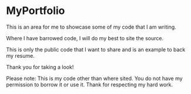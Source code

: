 # MyPortfolio
This is an area for me to showcase some of my code that I am writing.

Where I have barrowed code, I will do my best to site the source.

This is only the public code that I want to share and is an example to back my resume. 

Thank you for taking a look!

Please note: This is my code other than where sited. You do not have my permission to borrow it or use it. Thank for respecting my hard work. 
